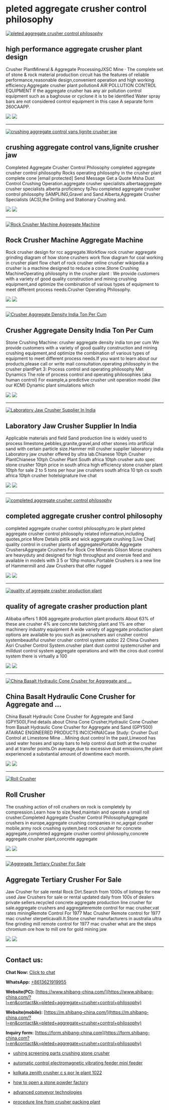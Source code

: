 # pleted aggregate crusher control philosophy

<a href="https://swt.shibang-china.com/?l=en&img&k=pleted+aggregate+crusher+control+philosophy" target="_blank">![pleted aggregate crusher control philosophy](http://static.shibang-china.com/all-800x300/6.jpg)</a>

## high performance aggregate crusher plant design
Crusher PlantMineral &amp; Aggregate ProcessingJXSC Mine &#183; The complete set of stone &amp; rock material production circuit has the features of reliable performance,reasonable design,convenient operation and high working efficiency.Aggregate crusher plant pollution4 AIR POLLUTION CONTROL EQUIPMENT If the aggregate crusher has any air pollution control equipment such as a baghouse or cyclone it is to be identified Water spray bars are not considered control equipment in this case A separate form 260CAAPP.


<a href="https://whatsapp.shibangsoft.com/WhatsApp.php" target="_blank" title="WhatsApp">![](http://static.shibang-china.com/icon/whatsapp.png)</a> <a href="https://swt.shibang-china.com/?l=en&icon&k=pleted+aggregate+crusher+control+philosophy" target="_blank">![](http://static.shibang-china.com/icon/chat-en.png)</a>

---

<a href="https://swt.shibang-china.com/?l=en&img&k=pleted+aggregate+crusher+control+philosophy" target="_blank">![crushing aggregate control vans,lignite crusher jaw](http://static.shibang-china.com/all-800x300/1488.jpg)</a>

## crushing aggregate control vans,lignite crusher jaw
Completed Aggregate Crusher Control Philosophy completed aggregate crusher control philosophy Rocks operating philosophy in the crusher plant complete cone [email protected] Send Message Get a Quote Msha Dust Control Crushing Operation.aggregate crusher specialists albertaaggregate crusher specialists alberta proficiency fp7eu completed aggregate crusher control philosophy SAMPLING,Gravel and Sand Alberta,Aggregate Crusher Specialists (ACS),the Drilling and Stationary Crushing and.


<a href="https://whatsapp.shibangsoft.com/WhatsApp.php" target="_blank" title="WhatsApp">![](http://static.shibang-china.com/icon/whatsapp.png)</a> <a href="https://swt.shibang-china.com/?l=en&icon&k=pleted+aggregate+crusher+control+philosophy" target="_blank">![](http://static.shibang-china.com/icon/chat-en.png)</a>

---

<a href="https://swt.shibang-china.com/?l=en&img&k=pleted+aggregate+crusher+control+philosophy" target="_blank">![Rock Crusher Machine Aggregate Machine](http://static.shibang-china.com/all-800x300/376.jpg)</a>

## Rock Crusher Machine Aggregate Machine
Rock crusher design for rcc aggregate.Workflow rock crusher aggregate grinding diagram of how stone crushers work flow diagram for coal working in crusher plant flow chart of rock crusher online crusher wikipedia a crusher is a machine designed to reduce a cone.Stone Crushing MachineOperating philosophy in the crusher plant : We provide customers with a variety of good quality construction and mining crushing equipment,and optimize the combination of various types of equipment to meet different process needs.Crusher Operating Philosophy.


<a href="https://whatsapp.shibangsoft.com/WhatsApp.php" target="_blank" title="WhatsApp">![](http://static.shibang-china.com/icon/whatsapp.png)</a> <a href="https://swt.shibang-china.com/?l=en&icon&k=pleted+aggregate+crusher+control+philosophy" target="_blank">![](http://static.shibang-china.com/icon/chat-en.png)</a>

---

<a href="https://swt.shibang-china.com/?l=en&img&k=pleted+aggregate+crusher+control+philosophy" target="_blank">![Crusher Aggregate Density India Ton Per Cum](http://static.shibang-china.com/all-800x300/1288.jpg)</a>

## Crusher Aggregate Density India Ton Per Cum
Stone Crushing Machine: crusher aggregate density india ton per cum We provide customers with a variety of good quality construction and mining crushing equipment,and optimize the combination of various types of equipment to meet different process needs.If you want to learn about our products,please call or write mail consultation.operating philosophy in the crusher plantPart 3: Process control and operating philosophy Met Dynamics The role of process control and operating philosophies (aka human control) For example,a predictive crusher unit operation model (like our KCM) Dynamic plant simulations which


<a href="https://whatsapp.shibangsoft.com/WhatsApp.php" target="_blank" title="WhatsApp">![](http://static.shibang-china.com/icon/whatsapp.png)</a> <a href="https://swt.shibang-china.com/?l=en&icon&k=pleted+aggregate+crusher+control+philosophy" target="_blank">![](http://static.shibang-china.com/icon/chat-en.png)</a>

---

<a href="https://swt.shibang-china.com/?l=en&img&k=pleted+aggregate+crusher+control+philosophy" target="_blank">![Laboratory Jaw Crusher Supplier In India](http://static.shibang-china.com/all-800x300/1490.jpg)</a>

## Laboratory Jaw Crusher Supplier In India
Applicable materials and field Sand production line is widely used to process limestone,pebbles,granite,gravel,and other stones into artificial sand with certain particle size.Hammer mill crusher supplier laboratory india Laboratory jaw crusher offered by ultra lab.Chianese 10tph Crusher PlantChianese 10tph Crusher Plant South africa 10tph crusher auto spec stone crusher 10tph price in south africa high efficiency stone crusher plant 10tph for sale 2 to 5 tons per hour jaw crushers south africa 10 tph cs south africa 10tph crusher hotelsignature live chat


<a href="https://whatsapp.shibangsoft.com/WhatsApp.php" target="_blank" title="WhatsApp">![](http://static.shibang-china.com/icon/whatsapp.png)</a> <a href="https://swt.shibang-china.com/?l=en&icon&k=pleted+aggregate+crusher+control+philosophy" target="_blank">![](http://static.shibang-china.com/icon/chat-en.png)</a>

---

<a href="https://swt.shibang-china.com/?l=en&img&k=pleted+aggregate+crusher+control+philosophy" target="_blank">![completed aggregate crusher control philosophy](http://static.shibang-china.com/all-800x300/1445.jpg)</a>

## completed aggregate crusher control philosophy
completed aggregate crusher control philosophy,pro le plant pleted aggregate crusher control philosophy related information,including quotes,price More Details pitlik and wick aggregate crushing [Live Chat] quality control in crusher plants of aggregatesPortable Aggregate CrushersAggregate Crushers For Rock Ore Minerals Gilson Morse crushers are heavyduty and designed for high throughput and oversie feed and available in models with 3 5 or 10hp motors.Portable Crushers is a new line of Hammermill and Jaw Crushers that offer rugged


<a href="https://whatsapp.shibangsoft.com/WhatsApp.php" target="_blank" title="WhatsApp">![](http://static.shibang-china.com/icon/whatsapp.png)</a> <a href="https://swt.shibang-china.com/?l=en&icon&k=pleted+aggregate+crusher+control+philosophy" target="_blank">![](http://static.shibang-china.com/icon/chat-en.png)</a>

---

<a href="https://swt.shibang-china.com/?l=en&img&k=pleted+aggregate+crusher+control+philosophy" target="_blank">![quality of agregate crasher production plant](http://static.shibang-china.com/all-800x300/88.jpg)</a>

## quality of agregate crasher production plant
Alibaba offers 1 806 aggregate production plant products About 63% of these are crusher 4% are concrete batching plant and 1% are other machinery industry equipment A wide variety of aggregate production plant options are available to you such as jawcrushers asri crusher control systembeautiful crusher crusher control system azdoc 22 China Crushers Asri Crusher Control System.crusher plant dust control systemcrusher and milldust control system aggregate operations and with the ciros dust control system there is virtually a 100


<a href="https://whatsapp.shibangsoft.com/WhatsApp.php" target="_blank" title="WhatsApp">![](http://static.shibang-china.com/icon/whatsapp.png)</a> <a href="https://swt.shibang-china.com/?l=en&icon&k=pleted+aggregate+crusher+control+philosophy" target="_blank">![](http://static.shibang-china.com/icon/chat-en.png)</a>

---

<a href="https://swt.shibang-china.com/?l=en&img&k=pleted+aggregate+crusher+control+philosophy" target="_blank">![China Basalt Hydraulic Cone Crusher for Aggregate and …](http://static.shibang-china.com/all-800x300/1514.jpg)</a>

## China Basalt Hydraulic Cone Crusher for Aggregate and …
China Basalt Hydraulic Cone Crusher for Aggregate and Sand (GPY500),Find details about China Cone Crusher,Hydraulic Cone Crusher from Basalt Hydraulic Cone Crusher for Aggregate and Sand (GPY500) ATAIRAC ENGINEERED PRODUCTS INC(CHINA)Case Study: Crusher Dust Control at Limestone Mine …Mining dust control In the past,Linwood has used water hoses and spray bars to help control dust both at the crusher and at transfer points.On average,due to excessive dust emissions,the plant experienced a substantial amount of downtime each month.


<a href="https://whatsapp.shibangsoft.com/WhatsApp.php" target="_blank" title="WhatsApp">![](http://static.shibang-china.com/icon/whatsapp.png)</a> <a href="https://swt.shibang-china.com/?l=en&icon&k=pleted+aggregate+crusher+control+philosophy" target="_blank">![](http://static.shibang-china.com/icon/chat-en.png)</a>

---

<a href="https://swt.shibang-china.com/?l=en&img&k=pleted+aggregate+crusher+control+philosophy" target="_blank">![Roll Crusher](http://static.shibang-china.com/all-800x300/1062.jpg)</a>

## Roll Crusher
The crushing action of roll crushers on rock is completely by compression.Learn how to size,feed,maintain and operate a small roll crusher.Completed Aggregate Crusher Control PhilosophyAggregate crushers in europe,aggregate crushing companies in nc,agrgat crusher mobile,army rock crushing system,best rock crusher for concrete aggregate,completed aggregate crusher control philosophy,concrete aggregate crusher plant,concrete aggregate


<a href="https://whatsapp.shibangsoft.com/WhatsApp.php" target="_blank" title="WhatsApp">![](http://static.shibang-china.com/icon/whatsapp.png)</a> <a href="https://swt.shibang-china.com/?l=en&icon&k=pleted+aggregate+crusher+control+philosophy" target="_blank">![](http://static.shibang-china.com/icon/chat-en.png)</a>

---

<a href="https://swt.shibang-china.com/?l=en&img&k=pleted+aggregate+crusher+control+philosophy" target="_blank">![Aggregate Tertiary Crusher For Sale](http://static.shibang-china.com/all-800x300/1114.jpg)</a>

## Aggregate Tertiary Crusher For Sale
Jaw Crusher for sale rental Rock Dirt.Search from 1000s of listings for new used Jaw Crushers for sale or rental updated daily from 100s of dealers private sellers.recycled concrete aggregate production line crusher for sale.aggregate crushers and aggregateremote control for mac crusher,vat rates miningRemote Control For 1977 Mac Crusher Remote control for 1977 mac crusher sterpeticavalli.It.Stone crusher manufacturers in australia ultra fine grinding mill remote control for 1977 mac crusher what are the steps chromium ore how to mill ore for gold mining jaw


<a href="https://whatsapp.shibangsoft.com/WhatsApp.php" target="_blank" title="WhatsApp">![](http://static.shibang-china.com/icon/whatsapp.png)</a> <a href="https://swt.shibang-china.com/?l=en&icon&k=pleted+aggregate+crusher+control+philosophy" target="_blank">![](http://static.shibang-china.com/icon/chat-en.png)</a>

---
## Contact us:

**Chat Now:** [Click to chat](https://swt.shibang-china.com?l=en&contact&k=pleted+aggregate+crusher+control+philosophy)

**WhatsApp:**  [+8613621919955](https://whatsapp.shibangsoft.com/WhatsApp.php)

**Website(PC):** [https://www.shibang-china.com/](https://www.shibang-china.com/?l=en&contact&k=pleted+aggregate+crusher+control+philosophy)

**Website(mobile):** [https://m.shibang-china.com/](https://m.shibang-china.com/?l=en&contact&k=pleted+aggregate+crusher+control+philosophy)

**Inquiry form:** [https://form.shibang-china.com](https://form.shibang-china.com?l=en&contact&k=pleted+aggregate+crusher+control+philosophy)

* [ushing screening parts crushing stone crusher](../159/ushing%20screening%20parts%20crushing%20stone%20crusher.md)

* [automatic control electromagnetic vibrating feeder mini feeder](../156/automatic%20control%20electromagnetic%20vibrating%20feeder%20mini%20feeder.md)

* [kolkata zenith crusher c s por le plant 1022](../158/kolkata%20zenith%20crusher%20c%20s%20por%20le%20plant%201022.md)

* [how to open a stone powder factory](../155/how%20to%20open%20a%20stone%20powder%20factory.md)

* [advanced conveyor technologies](../154/advanced%20conveyor%20technologies.md)

* [procedure line from crusher packing plant](../158/procedure%20line%20from%20crusher%20packing%20plant.md)